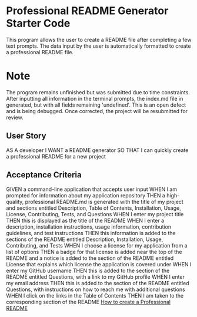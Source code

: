 # Professional README Generator Starter Code

This program allows the user to create a README file after completing a few text prompts.  The data input by the user is automatically formatted to create a professional README file.

# Note
The program remains unfinished but was submitted due to time constraints.  After inputting all information in the terminal prompts, the index.md file in generated, but with all fields remaining 'undefined'.  This is an open defect and is being debugged.  Once corrected, the project will be resubmitted for review.

## User Story
AS A developer
I WANT a README generator
SO THAT I can quickly create a professional README for a new project

## Acceptance Criteria
GIVEN a command-line application that accepts user input
WHEN I am prompted for information about my application repository
THEN a high-quality, professional README.md is generated with the title of my project and sections entitled Description, Table of Contents, Installation, Usage, License, Contributing, Tests, and Questions
WHEN I enter my project title
THEN this is displayed as the title of the README
WHEN I enter a description, installation instructions, usage information, contribution guidelines, and test instructions
THEN this information is added to the sections of the README entitled Description, Installation, Usage, Contributing, and Tests
WHEN I choose a license for my application from a list of options
THEN a badge for that license is added near the top of the README and a notice is added to the section of the README entitled License that explains which license the application is covered under
WHEN I enter my GitHub username
THEN this is added to the section of the README entitled Questions, with a link to my GitHub profile
WHEN I enter my email address
THEN this is added to the section of the README entitled Questions, with instructions on how to reach me with additional questions
WHEN I click on the links in the Table of Contents
THEN I am taken to the corresponding section of the README
[How to create a Professional README](./readme-guide.md)
